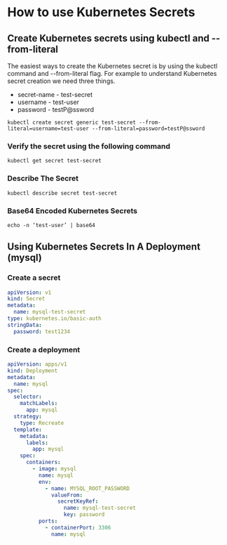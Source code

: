 # How to use Kubernetes Secrets
## Create Kubernetes secrets using kubectl and --from-literal
The easiest ways to create the Kubernetes secret is by using the kubectl command and --from-literal flag. For example to understand Kubernetes secret creation we need three things.

- secret-name - test-secret
- username - test-user
- password - testP@ssword

``` shell title="Run from shell prompt" linenums="1"
kubectl create secret generic test-secret --from-literal=username=test-user --from-literal=password=testP@ssword
```
### Verify the secret using the following command
``` shell title="Run from shell prompt" linenums="1"
kubectl get secret test-secret
```
### Describe The Secret
``` shell title="Run from shell prompt" linenums="1"
kubectl describe secret test-secret
```
### Base64 Encoded Kubernetes Secrets
``` shell title="Run from shell prompt" linenums="1"
echo -n ‘test-user’ | base64
```
## Using Kubernetes Secrets In A Deployment (mysql)
### Create a secret
``` yaml title="Create Secret" linenums="1"
apiVersion: v1
kind: Secret
metadata:
  name: mysql-test-secret
type: kubernetes.io/basic-auth
stringData:
  password: test1234
```
### Create a deployment
``` yaml title="Create Deployment" linenums="1"
apiVersion: apps/v1
kind: Deployment
metadata:
  name: mysql
spec:
  selector:
    matchLabels:
      app: mysql
  strategy:
    type: Recreate
  template:
    metadata:
      labels:
        app: mysql
    spec:
      containers:
        - image: mysql
          name: mysql
          env:
            - name: MYSQL_ROOT_PASSWORD
              valueFrom:
                secretKeyRef:
                  name: mysql-test-secret
                  key: password
          ports:
            - containerPort: 3306
              name: mysql
```
